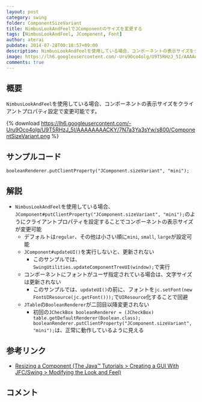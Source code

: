 ```yaml
---
layout: post
category: swing
folder: ComponentSizeVariant
title: NimbusLookAndFeelでJComponentのサイズを変更する
tags: [NimbusLookAndFeel, JComponent, Font]
author: aterai
pubdate: 2014-07-28T00:18:57+09:00
description: NimbusLookAndFeelを使用している場合、コンポーネントの表示サイズをクライアントプロパティ設定で変更可能です。
image: https://lh6.googleusercontent.com/-Uru9Oco4olg/U9T5RHzJ_5I/AAAAAAAACKY/7N7a3Ya3sYw/s800/ComponentSizeVariant.png
comments: true
---
```

## 概要
`NimbusLookAndFeel`を使用している場合、コンポーネントの表示サイズをクライアントプロパティ設定で変更可能です。

{% download https://lh6.googleusercontent.com/-Uru9Oco4olg/U9T5RHzJ_5I/AAAAAAAACKY/7N7a3Ya3sYw/s800/ComponentSizeVariant.png %}

## サンプルコード
<pre class="prettyprint"><code>booleanRenderer.putClientProperty("JComponent.sizeVariant", "mini");
</code></pre>

## 解説
- `NimbusLookAndFeel`を使用している場合、`JComponent#putClientProperty("JComponent.sizeVariant", "mini");`のようにクライアントプロパティを設定することでコンポーネントの表示サイズが変更可能
    - デフォルトは`regular`、その他は小さい順に`mini`, `small`, `large`が設定可能
    - `JComponent#updateUI()`を実行しないと、更新されない
        - このサンプルでは、`SwingUtilities.updateComponentTreeUI(window);`で実行
    - コンポーネントにフォントがユーザ指定されている場合は、文字サイズは更新されない
        - このサンプルでは、`updateUI()`の前に、フォントを`jc.setFont(new FontUIResource(jc.getFont()));`で`UIResource`化することで回避
    - `JTable`の`BooleanRenderer`が二回目以降変更されない
        - 初回の`JCheckBox booleanRenderer = (JCheckBox) table.getDefaultRenderer(Boolean.class); booleanRenderer.putClientProperty("JComponent.sizeVariant", "mini");`は、正常に動作しているように見える

<!-- dummy comment line for breaking list -->

## 参考リンク
- [Resizing a Component (The Java™ Tutorials > Creating a GUI With JFC/Swing > Modifying the Look and Feel)](https://docs.oracle.com/javase/tutorial/uiswing/lookandfeel/size.html)

<!-- dummy comment line for breaking list -->

## コメント
